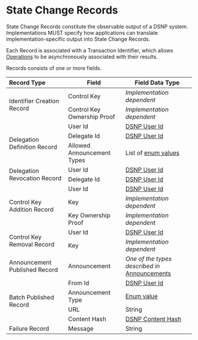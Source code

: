 # State Change Records

State Change Records constitute the observable output of a DSNP system.
Implementations MUST specify how applications can translate implementation-specific output into State Change Records.

Each Record is associated with a Transaction Identifier, which allows [Operations](Operations.md) to be asynchronously associated with their results.

Records consists of one or more fields.

<!-- Raw HTML is required to do rowspans -->
<div class="table-wrapper">
<table>
<thead>

<tr>
<th align="left">Record Type</th>
<th>Field</th>
<th>Field Data Type</th>
</tr>

</thead>
<tbody>

<tr>
<td rowspan="2"><a id="identifier-creation">Identifier Creation Record</a></td>
<td>Control Key</td>
<td><i>Implementation dependent</i></td>
</tr>
<tr>
<td>Control Key Ownership Proof</td>
<td><i>Implementation dependent</i></td>
</tr>

<tr>
<td rowspan="3"><a id="delegation-definition">Delegation Definition Record</a></td>
<td>User Id</td>
<td><a href="Identifiers.html#dsnp-user-id">DSNP User Id</a></td>
</tr>
<tr>
<td>Delegate Id</td>
<td><a href="Identifiers.html#dsnp-user-id">DSNP User Id</a></td>
</tr>
<tr>
<td>Allowed Announcement Types</td>
<td>List of <a href="Announcements.html#announcement-types">enum values</a></td>
</tr>

<tr>
<td rowspan="2"><a id="delegation-revocation">Delegation Revocation Record</a></td>
<td>User Id</td>
<td><a href="Identifiers.html#dsnp-user-id">DSNP User Id</a></td>
</tr>
<tr>
<td>Delegate Id</td>
<td><a href="Identifiers.html#dsnp-user-id">DSNP User Id</a></td>
</tr>

<tr>
<td rowspan="3"><a id="control-key-addition">Control Key Addition Record</a></td>
<td>User Id</td>
<td><a href="Identifiers.html#dsnp-user-id">DSNP User Id</a></td>
</tr>
<tr>
<td>Key</td>
<td><i>Implementation dependent</i></td>
</tr>
<tr>
<td>Key Ownership Proof</td>
<td><i>Implementation dependent</i></td>
</tr>

<tr>
<td rowspan="2"><a id="control-key-removal">Control Key Removal Record</a></td>
<td>User Id</td>
<td><a href="Identifiers.html#dsnp-user-id">DSNP User Id</a></td>
</tr>
<tr>
<td>Key</td>
<td><i>Implementation dependent</i></td>
</tr>

<tr>
<td rowspan="1"><a id="announcement-published">Announcement Published Record</a></td>
<td>Announcement</td>
<td><i>One of the types described in</i> <a href="Announcements.html">Announcements</a></td>
</tr>

<tr>
<td rowspan="4"><a id="batch-published">Batch Published Record</a></td>
<td>From Id</td>
<td><a href="Identifiers.html#dsnp-user-id">DSNP User Id</a></td>
</tr>
<tr>
<td>Announcement Type</td>
<td><a href="Announcements.html#announcement-types">Enum value</a></td>
</tr>
<tr>
<td>URL</td>
<td>String</td>
</tr>
<tr>
<td>Content Hash</td>
<td><a href="Identifiers.html#dsnp-content-hash">DSNP Content Hash</a></td>
</tr>

<tr>
<td rowspan="1"><a id="failure">Failure Record</a></td>
<td>Message</td>
<td>String</td>
</tr>

</tbody>
</table>
</div>

